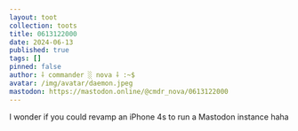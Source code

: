 ```yaml
---
layout: toot
collection: toots
title: 0613122000
date: 2024-06-13
published: true
tags: []
pinned: false
author: ⸸ commander ░ nova ⸸ :~$
avatar: /img/avatar/daemon.jpeg
mastodon: https://mastodon.online/@cmdr_nova/0613122000
---
```


I wonder if you could revamp an iPhone 4s to run a Mastodon instance haha
